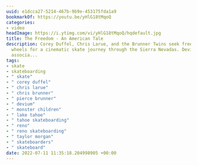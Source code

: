 ```yaml
---
uuid: e1dcca27-5214-467b-9b9e-453175fda1a9
bookmarkOf: https://youtu.be/yHlG18tMqoQ
categories:
- video
headImage: https://i.ytimg.com/vi/yHlG18tMqoQ/hqdefault.jpg
title: The Freedom - An American Tale
description: Corey Duffel, Chris Larue, and the Brunner Twins seek freedom on four
  wheels for a cinematic skate journey through the Sierra Nevadas. Devium USA, in
  associa...
tags:
- skate
- skateboarding
- " skate"
- " corey duffel"
- " chris larue"
- " chris brunner"
- " pierce brunner"
- " devium"
- " monster children"
- " lake tahoe"
- " tahoe skateboarding"
- " reno"
- " reno skateboarding"
- " taylor morgan"
- " skateboarders"
- " skateboard"
date: 2022-07-11 11:35:18.204998905 +00:00
---
```


